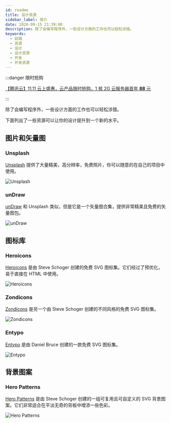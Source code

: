 ```yaml
---
id: readme
title: 设计资源
sidebar_label: 简介
date: 2020-09-15 21:39:00
description: 除了会编写程序外，一些设计方面的工作也可以轻松涉猎。
keywords:
  - 前端
  - 资源
  - 设计
  - 设计资源
  - 开发
  - 开发资源
---
```


:::danger 限时抢购

[【腾讯云】11.11 云上盛惠，云产品限时抢购，1 核 2G 云服务器首年 <strong>88</strong> 元](https://curl.qcloud.com/DMXuZLih)

:::

除了会编写程序外，一些设计方面的工作也可以轻松涉猎。

下面列出了一些资源可以让你的设计提升到一个新的水平。

## 图片和矢量图

### Unsplash

[Unsplash](https://unsplash.com/) 提供了大量精美，高分辨率，免费照片，你可以随意的在自己的项目中使用。

![Unsplash](https://tailwindcss.com/_next/static/media/unsplash.423c2dda15c11c6803adf4cf5297505e.jpg)

### unDraw

[unDraw](https://undraw.co/) 和 Unsplash 类似，但是它是一个矢量图合集，提供非常精美且免费的矢量图包。

![unDraw](https://tailwindcss.com/_next/static/media/undraw.7c2c552f4e7e5c0d3093272e31307e1f.png)

## 图标库

### Heroicons

[Heroicons](https://github.com/tailwindlabs/heroicons) 是由 Steve Schoger 创建的免费 SVG 图标集。它们经过了预优化，易于直接在 HTML 中使用。

![Heroicons](https://tailwindcss.com/_next/static/media/heroicons-ui.63f96eab03b5edf1f8bb0987d02f5b0c.png)

### Zondicons

[Zondicons](http://www.zondicons.com/) 是另一个由 Steve Schoger 创建的不同风格的免费 SVG 图标集。

![Zondicons](https://tailwindcss.com/_next/static/media/zondicons.c5c604f8a69ee1d93c11f561d22fabaf.png)

### Entypo

[Entypo](http://www.entypo.com/) 是由 Daniel Bruce 创建的一款免费 SVG 图标集。

![Entypo](https://tailwindcss.com/_next/static/media/entypo.22d7e4414587a7e17b7af9d3e573a986.png)

## 背景图案

### Hero Patterns

[Hero Patterns](http://www.heropatterns.com/) 是由 Steve Schoger 创建的一组可复用且可自定义的 SVG 背景图案。它们非常适合在平淡无奇的背板中增添一些色彩。

![Hero Patterns](https://tailwindcss.com/_next/static/media/hero-patterns.ab8a1b95480c2acefb197a9a9db36ef2.png)
